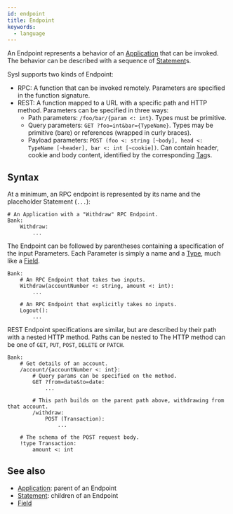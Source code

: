 ```yaml
---
id: endpoint
title: Endpoint
keywords:
  - language
---
```


An Endpoint represents a behavior of an [Application](./application.md) that can be invoked. The behavior can be described with a sequence of [Statement](./statement.md)s.

Sysl supports two kinds of Endpoint:

- RPC: A function that can be invoked remotely. Parameters are specified in the function signature.
- REST: A function mapped to a URL with a specific path and HTTP method. Parameters can be specified in three ways:
  - Path parameters: `/foo/bar/{param <: int}`. Types must be primitive.
  - Query parameters: `GET ?foo=int&bar={TypeName}`. Types may be primitive (bare) or references (wrapped in curly braces).
  - Payload parameters: `POST (foo <: string [~body], head <: TypeName [~header], bar <: int [~cookie])`. Can contain header, cookie and body content, identified by the corresponding [Tag](./tag.md)s.

## Syntax

At a minimum, an RPC endpoint is represented by its name and the placeholder Statement (`...`):

```sysl
# An Application with a "Withdraw" RPC Endpoint.
Bank:
    Withdraw:
        ...
```

The Endpoint can be followed by parentheses containing a specification of the input Parameters. Each Parameter is simply a name and a [Type](./type.md), much like a [Field](./field.md).

```sysl
Bank:
    # An RPC Endpoint that takes two inputs.
    Withdraw(accountNumber <: string, amount <: int):
        ...

    # An RPC Endpoint that explicitly takes no inputs.
    Logout():
        ...
```

REST Endpoint specifications are similar, but are described by their path with a nested HTTP method. Paths can be nested to The HTTP method can be one of `GET`, `PUT`, `POST`, `DELETE` or `PATCH`.

```sysl
Bank:
    # Get details of an account.
    /account/{accountNumber <: int}:
        # Query params can be specified on the method.
        GET ?from=date&to=date:
            ...

        # This path builds on the parent path above, withdrawing from that account.
        /withdraw:
            POST (Transaction):
                ...

    # The schema of the POST request body.
    !type Transaction:
        amount <: int
```

## See also

- [Application](./application.md): parent of an Endpoint
- [Statement](./statement.md): children of an Endpoint
- [Field](./field.md)
